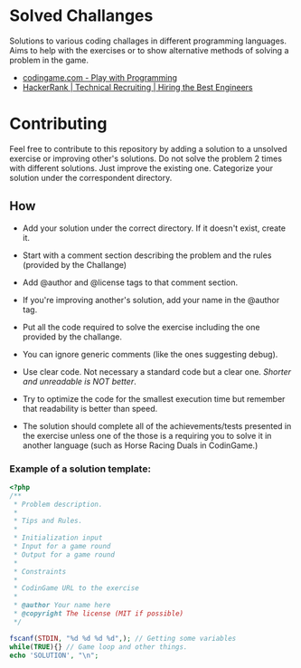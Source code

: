 # Solved Challanges
Solutions to various coding challages in different programming languages. Aims to help with the exercises or to show alternative methods of
solving a problem in the game.

- [codingame.com - Play with Programming](https://www.codingame.com)
- [HackerRank | Technical Recruiting | Hiring the Best Engineers](https://www.hackerrank.com)

# Contributing
Feel free to contribute to this repository by adding a solution to a unsolved exercise or improving other's solutions.
Do not solve the problem 2 times with different solutions. Just improve the existing one.
Categorize your solution under the correspondent directory.

## How

- Add your solution under the correct directory. If it doesn't exist, create it.
- Start with a comment section describing the problem and the rules (provided by the Challange)
- Add @author and @license tags to that comment section.
- If you're improving another's solution, add your name in the @author tag.
- Put all the code required to solve the exercise including the one provided by the challange.
- You can ignore generic comments (like the ones suggesting debug).
- Use clear code. Not necessary a standard code but a clear one. _Shorter and unreadable is NOT better_.
- Try to optimize the code for the smallest execution time but remember that readability is better than speed.

- The solution should complete all of the achievements/tests presented in the exercise unless one of the those
is a requiring you to solve it in another language (such as Horse Racing Duals in CodinGame.)

### Example of a solution template:
```php
<?php
/**
 * Problem description.
 *
 * Tips and Rules.
 *
 * Initialization input
 * Input for a game round
 * Output for a game round
 *
 * Constraints
 *
 * CodinGame URL to the exercise
 *
 * @author Your name here
 * @copyright The license (MIT if possible)
 */

fscanf(STDIN, "%d %d %d %d",); // Getting some variables
while(TRUE){} // Game loop and other things.
echo 'SOLUTION', "\n";
```
